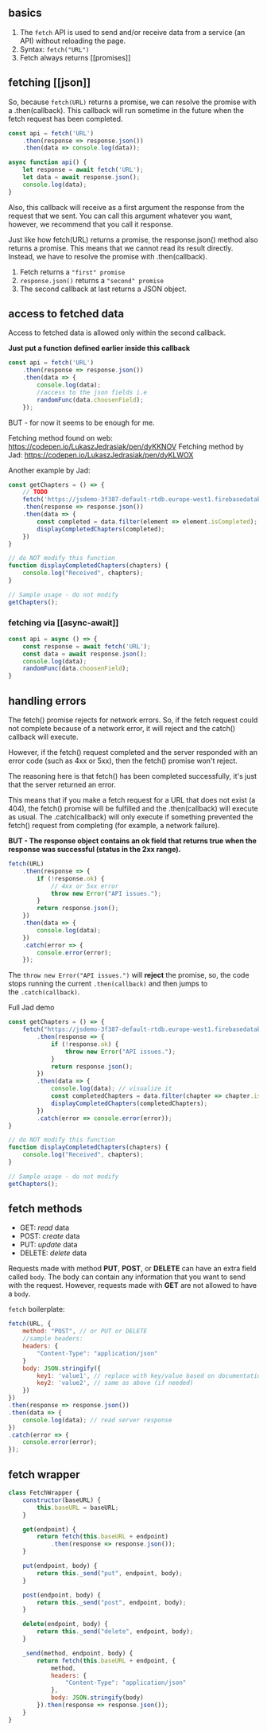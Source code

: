 ## basics
1. The `fetch` API is used to send and/or receive data from a service (an API) without reloading the page.
2. Syntax: `fetch("URL")`
3. Fetch always returns [[promises]]

## fetching [[json]]
So, because `fetch(URL)` returns a promise, we can resolve the promise with a .then(callback). This callback will run sometime in the future when the fetch request has been completed.

```js
const api = fetch('URL')
	.then(response => response.json())
	.then(data => console.log(data));
```

```js
async function api() {
	let response = await fetch('URL');
	let data = await response.json();
	console.log(data);
}
```

Also, this callback will receive as a first argument the response from the request that we sent. You can call this argument whatever you want, however, we recommend that you call it response.

Just like how fetch(URL) returns a promise, the response.json() method also returns a promise. This means that we cannot read its result directly. Instead, we have to resolve the promise with .then(callback).

1. Fetch returns a `"first" promise`
2. `response.json()` returns a `"second" promise`
3. The second callback at last returns a JSON object.

## access to fetched data
Access to fetched data is allowed only within the second callback.

**Just put a function defined earlier inside this callback**

```js
const api = fetch('URL')
	.then(response => response.json())
	.then(data => {
		console.log(data);
		//access to the json fields i.e
		randomFunc(data.choosenField);
	});
```

BUT - for now it seems to be enough for me.

Fetching method found on web: https://codepen.io/LukaszJedrasiak/pen/dyKKNOV
Fetching method by Jad: https://codepen.io/LukaszJedrasiak/pen/dyKLWOX

Another example by Jad:
```js
const getChapters = () => {
    // TODO
    fetch('https://jsdemo-3f387-default-rtdb.europe-west1.firebasedatabase.app/chapters/all.json')
    .then(response => response.json())
    .then(data => {
        const completed = data.filter(element => element.isCompleted);
        displayCompletedChapters(completed);
    })
}

// do NOT modify this function
function displayCompletedChapters(chapters) {
    console.log("Received", chapters);
}

// Sample usage - do not modify
getChapters();
```

### fetching via [[async-await]]

```js
const api = async () => {
    const response = await fetch('URL');
    const data = await response.json();
    console.log(data);
    randomFunc(data.choosenField);
}
```

## handling errors
The fetch() promise rejects for network errors. So, if the fetch request could not complete because of a network error, it will reject and the catch() callback will execute.

However, if the fetch() request completed and the server responded with an error code (such as 4xx or 5xx), then the fetch() promise won't reject.

The reasoning here is that fetch() has been completed successfully, it's just that the server returned an error.

This means that if you make a fetch request for a URL that does not exist (a 404), the fetch() promise will be fulfilled and the .then(callback) will execute as usual. The .catch(callback) will only execute if something prevented the fetch() request from completing (for example, a network failure).

**BUT - The response object contains an ok field that returns true when the response was successful (status in the 2xx range).**

```javascript
fetch(URL)
    .then(response => {
        if (!response.ok) {
            // 4xx or 5xx error
            throw new Error("API issues.");
        }
        return response.json();
    })
    .then(data => {
        console.log(data);
    })
    .catch(error => {
        console.error(error);
    });
```

The `throw new Error("API issues.")` will **reject** the promise, so, the code stops running the current `.then(callback)` and then jumps to the `.catch(callback)`.

Full Jad demo
```js
const getChapters = () => {
    fetch("https://jsdemo-3f387-default-rtdb.europe-west1.firebasedatabase.app/chapters/all.json")
        .then(response => {
            if (!response.ok) {
                throw new Error("API issues.");
            }
            return response.json();
        })
        .then(data => {
            console.log(data); // visualize it
            const completedChapters = data.filter(chapter => chapter.isCompleted);
            displayCompletedChapters(completedChapters);
        })
        .catch(error => console.error(error));
}

// do NOT modify this function
function displayCompletedChapters(chapters) {
    console.log("Received", chapters);
}

// Sample usage - do not modify
getChapters();

```

## fetch methods
-   GET: _read_ data
-   POST: _create_ data
-   PUT: _update_ data
-   DELETE: _delete_ data

Requests made with method **PUT**, **POST**, or **DELETE** can have an extra field called `body`. The body can contain any information that you want to send with the request. However, requests made with **GET** are not allowed to have a `body`.

`fetch` boilerplate:
```javascript
fetch(URL, {
    method: "POST", // or PUT or DELETE
    //sample headers:
    headers: {
	    "Content-Type": "application/json"
    } 
    body: JSON.stringify({
        key1: 'value1', // replace with key/value based on documentation
        key2: 'value2', // same as above (if needed)
    })
})
.then(response => response.json())
.then(data => {
    console.log(data); // read server response
})
.catch(error => {
    console.error(error);
});
```

## fetch wrapper
```javascript
class FetchWrapper {
    constructor(baseURL) {
        this.baseURL = baseURL;
    }

    get(endpoint) {
        return fetch(this.baseURL + endpoint)
            .then(response => response.json());
    }

    put(endpoint, body) {
        return this._send("put", endpoint, body);
    }

    post(endpoint, body) {
        return this._send("post", endpoint, body);
    }

    delete(endpoint, body) {
        return this._send("delete", endpoint, body);
    }

    _send(method, endpoint, body) {
        return fetch(this.baseURL + endpoint, {
            method,
            headers: {
                "Content-Type": "application/json"
            },
            body: JSON.stringify(body)
        }).then(response => response.json());
    }
}
```
